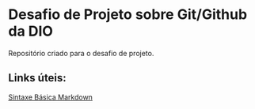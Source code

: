 # Desafio de Projeto sobre Git/Github da DIO
Repositório criado para o desafio de projeto.

## Links úteis: 
[Sintaxe Básica Markdown](https://www.markdownguide.org/basic-syntax/)
